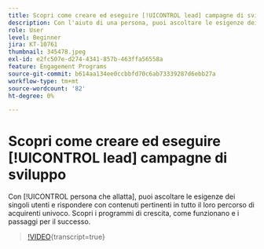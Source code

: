 ```yaml
---
title: Scopri come creare ed eseguire [!UICONTROL lead] campagne di sviluppo
description: Con l'aiuto di una persona, puoi ascoltare le esigenze dei singoli e rispondere con contenuti pertinenti in tutto il loro percorso di acquirenti unico. Scopri i programmi di crescita, come funzionano e i passaggi per il successo.
role: User
level: Beginner
jira: KT-10761
thumbnail: 345478.jpeg
exl-id: e2fc507e-d274-4341-857b-463ffa56558a
feature: Engagement Programs
source-git-commit: b614aa134ee0ccbbfd70c6ab73339287d6ebb27a
workflow-type: tm+mt
source-wordcount: '82'
ht-degree: 0%

---
```


# Scopri come creare ed eseguire [!UICONTROL lead] campagne di sviluppo

Con [!UICONTROL persona che allatta], puoi ascoltare le esigenze dei singoli utenti e rispondere con contenuti pertinenti in tutto il loro percorso di acquirenti univoco. Scopri i programmi di crescita, come funzionano e i passaggi per il successo.

>[!VIDEO](https://video.tv.adobe.com/v/345478/?quality=12&learn=on){transcript=true}
